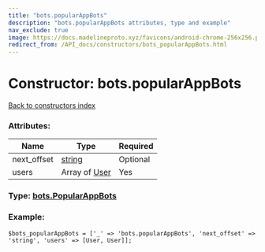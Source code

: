 ```yaml
---
title: "bots.popularAppBots"
description: "bots.popularAppBots attributes, type and example"
nav_exclude: true
image: https://docs.madelineproto.xyz/favicons/android-chrome-256x256.png
redirect_from: /API_docs/constructors/bots_popularAppBots.html
---
```

# Constructor: bots.popularAppBots  
[Back to constructors index](/API_docs/constructors/index.html)



### Attributes:

| Name     |    Type       | Required |
|----------|---------------|----------|
|next\_offset|[string](/API_docs/types/string.html) | Optional|
|users|Array of [User](/API_docs/types/User.html) | Yes|



### Type: [bots.PopularAppBots](/API_docs/types/bots.PopularAppBots.html)


### Example:

```
$bots_popularAppBots = ['_' => 'bots.popularAppBots', 'next_offset' => 'string', 'users' => [User, User]];
```  
